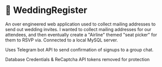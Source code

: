 # 🍰 WeddingRegister
 An over engineered web application used to collect mailing addresses to send out wedding invites. I wanted to collect mailing addresses for our attendees, and then eventually create a "Airline" themed "seat picker" for them to RSVP via. Connected to a local MySQL server.
 
 Uses Telegram bot API to send confirmation of signups to a group chat.
 
 Database Credentials & ReCaptcha API tokens removed for protection
